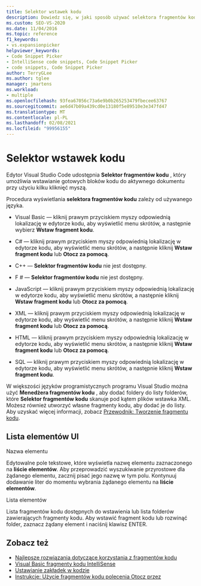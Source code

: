 ```yaml
---
title: Selektor wstawek kodu
description: Dowiedz się, w jaki sposób używać selektora fragmentów kodu do wstawiania gotowych bloków kodu do aktywnego dokumentu.
ms.custom: SEO-VS-2020
ms.date: 11/04/2016
ms.topic: reference
f1_keywords:
- vs.expansionpicker
helpviewer_keywords:
- Code Snippet Picker
- IntelliSense code snippets, Code Snippet Picker
- code snippets, Code Snippet Picker
author: TerryGLee
ms.author: tglee
manager: jmartens
ms.workload:
- multiple
ms.openlocfilehash: 93fea67056c73a6e9b0b265253479fbecee63767
ms.sourcegitcommit: ae6d47b09a439cd0e13180f5e89510e3e347fd47
ms.translationtype: MT
ms.contentlocale: pl-PL
ms.lasthandoff: 02/08/2021
ms.locfileid: "99956155"
---
```

# <a name="code-snippet-picker"></a>Selektor wstawek kodu

Edytor Visual Studio Code udostępnia **Selektor fragmentów kodu** , który umożliwia wstawianie gotowych bloków kodu do aktywnego dokumentu przy użyciu kilku kliknięć myszą.

Procedura wyświetlania **selektora fragmentów kodu** zależy od używanego języka.

- Visual Basic — kliknij prawym przyciskiem myszy odpowiednią lokalizację w edytorze kodu, aby wyświetlić menu skrótów, a następnie wybierz **Wstaw fragment kodu**.

- C# — kliknij prawym przyciskiem myszy odpowiednią lokalizację w edytorze kodu, aby wyświetlić menu skrótów, a następnie kliknij **Wstaw fragment kodu** lub **Otocz za pomocą**.

- C++ — **Selektor fragmentów kodu** nie jest dostępny.

- F # — **Selektor fragmentów kodu** nie jest dostępny.

- JavaScript — kliknij prawym przyciskiem myszy odpowiednią lokalizację w edytorze kodu, aby wyświetlić menu skrótów, a następnie kliknij **Wstaw fragment kodu** lub **Otocz za pomocą**.

- XML — kliknij prawym przyciskiem myszy odpowiednią lokalizację w edytorze kodu, aby wyświetlić menu skrótów, a następnie kliknij **Wstaw fragment kodu** lub **Otocz za pomocą**.

- HTML — kliknij prawym przyciskiem myszy odpowiednią lokalizację w edytorze kodu, aby wyświetlić menu skrótów, a następnie kliknij **Wstaw fragment kodu** lub **Otocz za pomocą**.

- SQL — kliknij prawym przyciskiem myszy odpowiednią lokalizację w edytorze kodu, aby wyświetlić menu skrótów, a następnie kliknij **Wstaw fragment kodu**.

W większości języków programistycznych programu Visual Studio można użyć **Menedżera fragmentów kodu** , aby dodać foldery do listy folderów, które **Selektor fragmentów kodu** skanuje pod kątem plików wstawka XML. Możesz również utworzyć własne fragmenty kodu, aby dodać je do listy. Aby uzyskać więcej informacji, zobacz [Przewodnik: Tworzenie fragmentu kodu](../../ide/walkthrough-creating-a-code-snippet.md).

## <a name="uielement-list"></a>Lista elementów UI

Nazwa elementu

Edytowalne pole tekstowe, które wyświetla nazwę elementu zaznaczonego na **liście elementów**. Aby przeprowadzić wyszukiwanie przyrostowe dla żądanego elementu, zacznij pisać jego nazwę w tym polu. Kontynuuj dodawanie liter do momentu wybrania żądanego elementu na **liście elementów**.

Lista elementów

Lista fragmentów kodu dostępnych do wstawienia lub lista folderów zawierających fragmenty kodu. Aby wstawić fragment kodu lub rozwinąć folder, zaznacz żądany element i naciśnij klawisz ENTER.

## <a name="see-also"></a>Zobacz też

- [Najlepsze rozwiązania dotyczące korzystania z fragmentów kodu](../../ide/best-practices-for-using-code-snippets.md)
- [Visual Basic fragmenty kodu IntelliSense](/dotnet/visual-basic/developing-apps/using-ide/intellisense-code-snippets)
- [Ustawianie zakładek w kodzie](../../ide/setting-bookmarks-in-code.md)
- [Instrukcje: Użycie fragmentów kodu polecenia Otocz przez](../../ide/how-to-use-surround-with-code-snippets.md)
